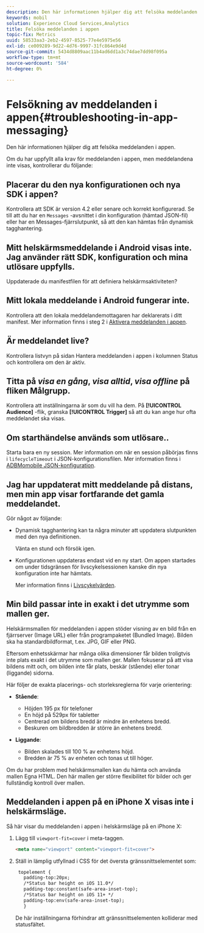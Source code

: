 ```yaml
---
description: Den här informationen hjälper dig att felsöka meddelanden i appen.
keywords: mobil
solution: Experience Cloud Services,Analytics
title: Felsöka meddelanden i appen
topic-fix: Metrics
uuid: 58533aa3-2eb2-4597-8525-77e4e5975e56
exl-id: ce009289-9d22-4d76-9997-31fc864e9d4d
source-git-commit: 5434d8809aac11b4ad6dd1a3c74dae7dd98f095a
workflow-type: tm+mt
source-wordcount: '584'
ht-degree: 0%

---
```


# Felsökning av meddelanden i appen{#troubleshooting-in-app-messaging}

Den här informationen hjälper dig att felsöka meddelanden i appen.

Om du har uppfyllt alla krav för meddelanden i appen, men meddelandena inte visas, kontrollerar du följande:

## Placerar du den nya konfigurationen och nya SDK i appen?

Kontrollera att SDK är version 4.2 eller senare och korrekt konfigurerad. Se till att du har en `Messages` -avsnittet i din konfiguration (hämtad JSON-fil) eller har en Messages-fjärrslutpunkt, så att den kan hämtas från dynamisk tagghantering.

## Mitt helskärmsmeddelande i Android visas inte. Jag använder rätt SDK, konfiguration och mina utlösare uppfylls.

Uppdaterade du manifestfilen för att definiera helskärmsaktiviteten?

## Mitt lokala meddelande i Android fungerar inte.

Kontrollera att den lokala meddelandemottagaren har deklarerats i ditt manifest. Mer information finns i steg 2 i [Aktivera meddelanden i appen](/help/android/messaging-main/messaging/messaging.md).

## Är meddelandet live?

Kontrollera listvyn på sidan Hantera meddelanden i appen i kolumnen Status och kontrollera om den är aktiv.

## Titta på *visa en gång*, *visa alltid*, *visa offline* på fliken Målgrupp.

Kontrollera att inställningarna är som du vill ha dem. På **[!UICONTROL Audience]** -flik, granska **[!UICONTROL Trigger]** så att du kan ange hur ofta meddelandet ska visas.

## Om starthändelse används som utlösare..

Starta bara en ny session. Mer information om när en session påbörjas finns i `lifecycleTimeout` i JSON-konfigurationsfilen. Mer information finns i  [ADBMomobile JSON-konfiguration](/help/ios/configuration/json-config/json-config.md).

## Jag har uppdaterat mitt meddelande på distans, men min app visar fortfarande det gamla meddelandet.

Gör något av följande:

* Dynamisk tagghantering kan ta några minuter att uppdatera slutpunkten med den nya definitionen.

   Vänta en stund och försök igen.

* Konfigurationen uppdateras endast vid en ny start.
Om appen startades om under tidsgränsen för livscykelsessionen kanske din nya konfiguration inte har hämtats.

   Mer information finns i [Livscykelvärden](/help/ios/metrics.md).

## Min bild passar inte in exakt i det utrymme som mallen ger.

Helskärmsmallen för meddelanden i appen stöder visning av en bild från en fjärrserver (Image URL) eller från programpaketet (Bundled Image). Bilden ska ha standardbildformat, t.ex. JPG, GIF eller PNG.

Eftersom enhetsskärmar har många olika dimensioner får bilden troligtvis inte plats exakt i det utrymme som mallen ger. Mallen fokuserar på att visa bildens mitt och, om bilden inte får plats, beskär (stående) eller tonar (liggande) sidorna.

Här följer de exakta placerings- och storleksreglerna för varje orientering:

* **Stående**:
   * Höjden 195 px för telefoner
   * En höjd på 529px för tabletter
   * Centrerad om bildens bredd är mindre än enhetens bredd.
   * Beskuren om bildbredden är större än enhetens bredd.

* **Liggande**:
   * Bilden skalades till 100 % av enhetens höjd.
   * Bredden är 75 % av enheten och tonas ut till höger.

Om du har problem med helskärmsmallen kan du hämta och använda mallen Egna HTML. Den här mallen ger större flexibilitet för bilder och ger fullständig kontroll över mallen.

## Meddelanden i appen på en iPhone X visas inte i helskärmsläge.

Så här visar du meddelanden i appen i helskärmsläge på en iPhone X:

1. Lägg till `viewport-fit=cover` i meta-taggen.

   ```html
   <meta name="viewport" content="viewport-fit=cover">
   ```

1. Ställ in lämplig utfyllnad i CSS för det översta gränssnittselementet som:

   ```html
    topelement {
      padding-top:20px;
      /*Status bar height on iOS 11.0*/
      padding-top:constant(safe-area-inset-top);
      /*Status bar height on iOS 11+ */
      padding-top:env(safe-area-inset-top);
      } 
   ```

   De här inställningarna förhindrar att gränssnittselementen kolliderar med statusfältet.
